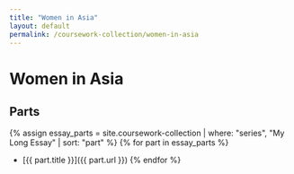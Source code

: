 ```yaml
---
title: "Women in Asia"
layout: default
permalink: /coursework-collection/women-in-asia
---
```

# Women in Asia

## Parts
{% assign essay_parts = site.coursework-collection | where: "series", "My Long Essay" | sort: "part" %}
{% for part in essay_parts %}
- [{{ part.title }}]({{ part.url }})
{% endfor %}
